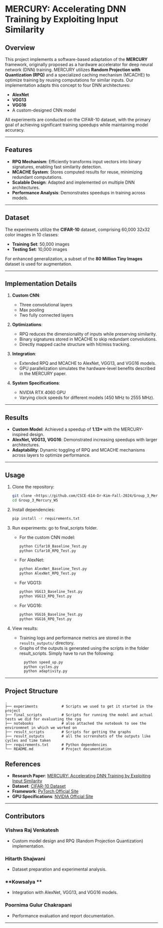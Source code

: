# MERCURY: Accelerating DNN Training by Exploiting Input Similarity

## Overview

This project implements a software-based adaptation of the **MERCURY** framework, originally proposed as a hardware accelerator for deep neural network (DNN) training. MERCURY utilizes **Random Projection with Quantization (RPQ)** and a specialized caching mechanism (MCACHE) to optimize training by reusing computations for similar inputs. Our implementation adapts this concept to four DNN architectures:

- **AlexNet**
- **VGG13**
- **VGG16**
- A custom-designed CNN model

All experiments are conducted on the CIFAR-10 dataset, with the primary goal of achieving significant training speedups while maintaining model accuracy.

---

## Features

- **RPQ Mechanism**: Efficiently transforms input vectors into binary signatures, enabling fast similarity detection.
- **MCACHE System**: Stores computed results for reuse, minimizing redundant computations.
- **Scalable Design**: Adapted and implemented on multiple DNN architectures.
- **Performance Analysis**: Demonstrates speedups in training across models.

---

## Dataset

The experiments utilize the **CIFAR-10** dataset, comprising 60,000 32x32 color images in 10 classes:
- **Training Set**: 50,000 images
- **Testing Set**: 10,000 images

For enhanced generalization, a subset of the **80 Million Tiny Images** dataset is used for augmentation.

---

## Implementation Details

1. **Custom CNN**:
    - Three convolutional layers
    - Max pooling
    - Two fully connected layers

2. **Optimizations**:
    - RPQ reduces the dimensionality of inputs while preserving similarity.
    - Binary signatures stored in MCACHE to skip redundant convolutions.
    - Directly mapped cache structure with hit/miss tracking.

3. **Integration**:
    - Extended RPQ and MCACHE to AlexNet, VGG13, and VGG16 models.
    - GPU parallelization simulates the hardware-level benefits described in the MERCURY paper.

4. **System Specifications**:
    - NVIDIA RTX 4060 GPU
    - Varying clock speeds for different models (450 MHz to 2555 MHz).

---

## Results

- **Custom Model**: Achieved a speedup of **1.13×** with the MERCURY-inspired design.
- **AlexNet, VGG13, VGG16**: Demonstrated increasing speedups with larger architectures.
- **Adaptability**: Dynamic toggling of RPQ and MCACHE mechanisms across layers to optimize performance.

---

## Usage

1. Clone the repository:
    ```bash
    git clone <https://github.com/CSCE-614-Dr-Kim-Fall-2024/Group_3_Mercury_WS>
    cd Group_3_Mercury_WS
    ```

2. Install dependencies:
    ```bash
    pip install -r requirements.txt
    ```

3. Run experiments:
    go to final_scripts folder.
    - For the custom CNN model:
        ```bash
        python Cifar10_Baseline_Test.py
        python Cifar10_RPQ_Test.py
        ```
    - For AlexNet:
        ```bash
        python AlexNet_Baseline_Test.py
        python AlexNet_RPQ_Test.py
        ```
    - For VGG13:
        ```bash
        python VGG13_Baseline_Test.py
        python VGG13_RPQ_Test.py
        ```
    - For VGG16:
        ```bash
        python VGG16_Baseline_Test.py
        python VGG16_RPQ_Test.py
        ```

5. View results:
    - Training logs and performance metrics are stored in the `results_outputs/` directory.
    - Graphs of the outputs is generated using the scripts in the folder result_scripts.
      Simply have to run the following:
      ```bash
        python speed_up.py
        python cycles.py
        python adaptivity.py
      ```
---

## Project Structure

```plaintext
.
├── experiments           # Scripts we used to get it started in the project
├── final_scripts         # Scripts for running the model and actual tests we did for evaluating the rpq
├── notebooks             # also attached the notebook to see the environmnet in which we worked on
├── result_scripts        # Scripts for getting the graphs
├── result_outputs        # all the scrrenshots of the outputs like cycles and time taken
├── requirements.txt      # Python dependencies
└── README.md             # Project documentation
```
## References

- **Research Paper**: [MERCURY: Accelerating DNN Training by Exploiting Input Similarity](https://drive.google.com/file/d/1ttvecDwE-7EKykOCLjjzs0u7xDwHXCzu/view?usp=drive_link)
- **Dataset**: [CIFAR-10 Dataset](https://www.cs.toronto.edu/~kriz/cifar.html)
- **Framework**: [PyTorch Official Site](https://pytorch.org/)
- **GPU Specifications**: [NVIDIA Official Site](https://www.nvidia.com/)

---

## Contributors

### **Vishwa Raj Venkatesh**
- Custom model design and RPQ (Random Projection Quantization) implementation.

### **Hitarth Shajwani**
- Dataset preparation and experimental analysis.

### **Kowsalya **
- Integration with AlexNet, VGG13, and VGG16 models.

### **Poornima Gulur Chakrapani**
- Performance evaluation and report documentation.

---
